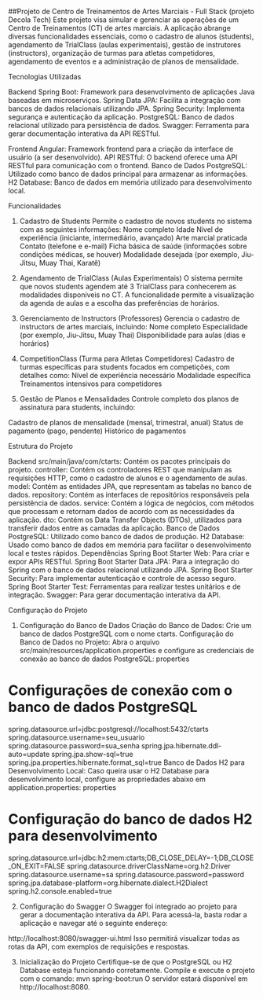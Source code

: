 ##Projeto de Centro de Treinamentos de Artes Marciais - Full Stack (projeto Decola Tech)
Este projeto visa simular e gerenciar as operações de um Centro de Treinamentos (CT) de artes marciais. A aplicação abrange diversas funcionalidades essenciais, como o cadastro de alunos (students), agendamento de TrialClass (aulas experimentais), gestão de instrutores (instructors), organização de turmas para atletas competidores, agendamento de eventos e a administração de planos de mensalidade.

Tecnologias Utilizadas

Backend
Spring Boot: Framework para desenvolvimento de aplicações Java baseadas em microserviços.
Spring Data JPA: Facilita a integração com bancos de dados relacionais utilizando JPA.
Spring Security: Implementa segurança e autenticação da aplicação.
PostgreSQL: Banco de dados relacional utilizado para persistência de dados.
Swagger: Ferramenta para gerar documentação interativa da API RESTful.

Frontend
Angular: Framework frontend para a criação da interface de usuário (a ser desenvolvido).
API RESTful: O backend oferece uma API RESTful para comunicação com o frontend.
Banco de Dados
PostgreSQL: Utilizado como banco de dados principal para armazenar as informações.
H2 Database: Banco de dados em memória utilizado para desenvolvimento local.

Funcionalidades
1. Cadastro de Students
Permite o cadastro de novos students no sistema com as seguintes informações:
Nome completo
Idade
Nível de experiência (iniciante, intermediário, avançado)
Arte marcial praticada
Contato (telefone e e-mail)
Ficha básica de saúde (informações sobre condições médicas, se houver)
Modalidade desejada (por exemplo, Jiu-Jitsu, Muay Thai, Karatê)

2. Agendamento de TrialClass (Aulas Experimentais)
O sistema permite que novos students agendem até 3 TrialClass para conhecerem as modalidades disponíveis no CT. A funcionalidade permite a visualização da agenda de aulas e a escolha das preferências de horários.

3. Gerenciamento de Instructors (Professores)
Gerencia o cadastro de instructors de artes marciais, incluindo:
Nome completo
Especialidade (por exemplo, Jiu-Jitsu, Muay Thai)
Disponibilidade para aulas (dias e horários)

4. CompetitionClass (Turma para Atletas Competidores)
Cadastro de turmas específicas para students focados em competições, com detalhes como:
Nível de experiência necessário
Modalidade específica
Treinamentos intensivos para competidores

5. Gestão de Planos e Mensalidades
Controle completo dos planos de assinatura para students, incluindo:

Cadastro de planos de mensalidade (mensal, trimestral, anual)
Status de pagamento (pago, pendente)
Histórico de pagamentos

Estrutura do Projeto

Backend
src/main/java/com/ctarts: Contém os pacotes principais do projeto.
controller: Contém os controladores REST que manipulam as requisições HTTP, como o cadastro de alunos e o agendamento de aulas.
model: Contém as entidades JPA, que representam as tabelas no banco de dados.
repository: Contém as interfaces de repositórios responsáveis pela persistência de dados.
service: Contém a lógica de negócios, com métodos que processam e retornam dados de acordo com as necessidades da aplicação.
dto: Contém os Data Transfer Objects (DTOs), utilizados para transferir dados entre as camadas da aplicação.
Banco de Dados
PostgreSQL: Utilizado como banco de dados de produção.
H2 Database: Usado como banco de dados em memória para facilitar o desenvolvimento local e testes rápidos.
Dependências
Spring Boot Starter Web: Para criar e expor APIs RESTful.
Spring Boot Starter Data JPA: Para a integração do Spring com o banco de dados relacional utilizando JPA.
Spring Boot Starter Security: Para implementar autenticação e controle de acesso seguro.
Spring Boot Starter Test: Ferramentas para realizar testes unitários e de integração.
Swagger: Para gerar documentação interativa da API.

Configuração do Projeto

1. Configuração do Banco de Dados
Criação do Banco de Dados:
Crie um banco de dados PostgreSQL com o nome ctarts.
Configuração do Banco de Dados no Projeto:
Abra o arquivo src/main/resources/application.properties e configure as credenciais de conexão ao banco de dados PostgreSQL:
properties

# Configurações de conexão com o banco de dados PostgreSQL
spring.datasource.url=jdbc:postgresql://localhost:5432/ctarts
spring.datasource.username=seu_usuario
spring.datasource.password=sua_senha
spring.jpa.hibernate.ddl-auto=update
spring.jpa.show-sql=true
spring.jpa.properties.hibernate.format_sql=true
Banco de Dados H2 para Desenvolvimento Local:
Caso queira usar o H2 Database para desenvolvimento local, configure as propriedades abaixo em application.properties:
properties

# Configuração do banco de dados H2 para desenvolvimento
spring.datasource.url=jdbc:h2:mem:ctarts;DB_CLOSE_DELAY=-1;DB_CLOSE_ON_EXIT=FALSE
spring.datasource.driverClassName=org.h2.Driver
spring.datasource.username=sa
spring.datasource.password=password
spring.jpa.database-platform=org.hibernate.dialect.H2Dialect
spring.h2.console.enabled=true

2. Configuração do Swagger
O Swagger foi integrado ao projeto para gerar a documentação interativa da API. Para acessá-la, basta rodar a aplicação e navegar até o seguinte endereço:


http://localhost:8080/swagger-ui.html
Isso permitirá visualizar todas as rotas da API, com exemplos de requisições e respostas.

3. Inicialização do Projeto
Certifique-se de que o PostgreSQL ou H2 Database esteja funcionando corretamente.
Compile e execute o projeto com o comando:
mvn spring-boot:run
O servidor estará disponível em http://localhost:8080.
